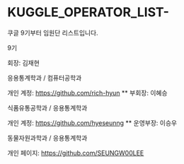# KUGGLE_OPERATOR_LIST-
쿠글 9기부터 임원단 리스트입니다.

9기

회장: 김재현

응용통계학과 / 컴퓨터공학과

개인 계정: https://github.com/rich-hyun
**
부회장: 이혜승

식품유통공학과 / 응용통계학과

개인 계정: https://github.com/hyeseunng
**
운영부장: 이승우

동물자원과학과 / 응용통계학과

개인 페이지: https://github.com/SEUNGW00LEE
